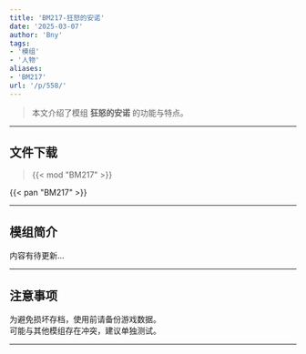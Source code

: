 ```yaml
---
title: 'BM217-狂怒的安诺'
date: '2025-03-07'
author: 'Bny'
tags:
- '模组'
- '人物'
aliases:
- 'BM217'
url: '/p/558/'
---
```


> 本文介绍了模组 **狂怒的安诺** 的功能与特点。

---

## 文件下载  

> {{< mod "BM217" >}}  

{{< pan "BM217" >}}  

---

## 模组简介

>  
内容有待更新...  

---

## 注意事项

>  
为避免损坏存档，使用前请备份游戏数据。  
可能与其他模组存在冲突，建议单独测试。  

---

